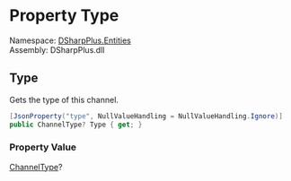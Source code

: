 # Property Type

Namespace: [DSharpPlus.Entities](DSharpPlus.Entities.md)  
Assembly: DSharpPlus.dll

## <a id="DSharpPlus_Entities_DiscordPartialChannel_Type"></a>Type

Gets the type of this channel.

```csharp
[JsonProperty("type", NullValueHandling = NullValueHandling.Ignore)]
public ChannelType? Type { get; }
```

### Property Value

[ChannelType](DSharpPlus.ChannelType.md)?

